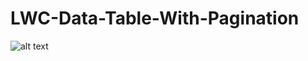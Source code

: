 # LWC-Data-Table-With-Pagination
![alt text](https://github.com/parthiban019/LWC-Data-Table-With-Pagination/blob/master/Data_Table.gif?raw=true)
